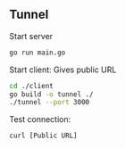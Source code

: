 ## Tunnel


Start server
```sh
go run main.go
```

Start client: Gives public URL
```sh
cd ./client
go build -o tunnel ./
./tunnel --port 3000
``` 

Test connection:
```txt
curl [Public URL]
```
